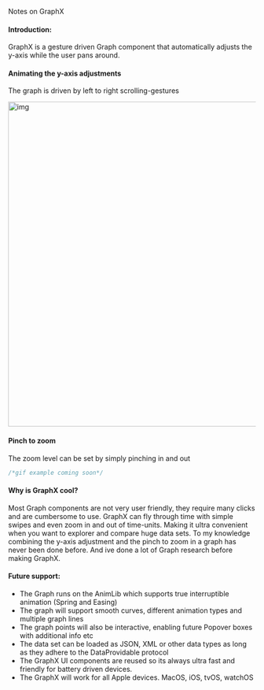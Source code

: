 Notes on GraphX <!--more--> 

#### Introduction:
GraphX is a gesture driven Graph component that automatically adjusts the y-axis while the user pans around.

#### Animating the y-axis adjustments
The graph is driven by left to right scrolling-gestures 

<img width="660" alt="img" src="https://raw.githubusercontent.com/stylekit/img/master/GraphX_take_1.gif">


#### Pinch to zoom
The zoom level can be set by simply pinching in and out

```swift
/*gif example coming soon*/
```

#### Why is GraphX cool?
Most Graph components are not very user friendly, they require many clicks and are cumbersome to use. GraphX can fly through time with simple swipes and even zoom in and out of time-units. Making it ultra convenient when you want to explorer and compare huge data sets. To my knowledge combining the y-axis adjustment and the pinch to zoom in a graph has never been done before. And ive done a lot of Graph research before making GraphX.

#### Future support:

- The Graph runs on the AnimLib which supports true interruptible animation (Spring and Easing)
- The graph will support smooth curves, different animation types and multiple graph lines
- The graph points will also be interactive, enabling future Popover boxes with additional info etc
- The data set can be loaded as JSON, XML or other data types as long as they adhere to the DataProvidable protocol
- The GraphX UI components are reused so its always ultra fast and friendly for battery driven devices. 
- The GraphX will work for all Apple devices. MacOS, iOS, tvOS, watchOS